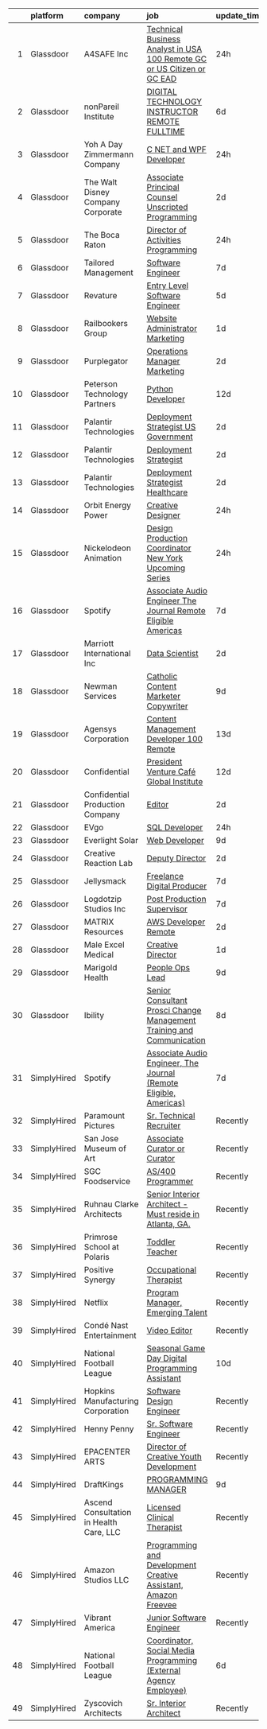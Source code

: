 

|    | platform    | company                                 | job                                                                                                                                                                                                                                                                                                                                                                                                                                                                                                                                                                                                                                                                                                                                                                                                                                                                                                                                                                                                                                                                                                                                                                                                                                                                                                                                                                                 | update_time   | location           |
|---:|:------------|:----------------------------------------|:------------------------------------------------------------------------------------------------------------------------------------------------------------------------------------------------------------------------------------------------------------------------------------------------------------------------------------------------------------------------------------------------------------------------------------------------------------------------------------------------------------------------------------------------------------------------------------------------------------------------------------------------------------------------------------------------------------------------------------------------------------------------------------------------------------------------------------------------------------------------------------------------------------------------------------------------------------------------------------------------------------------------------------------------------------------------------------------------------------------------------------------------------------------------------------------------------------------------------------------------------------------------------------------------------------------------------------------------------------------------------------|:--------------|:-------------------|
|  1 | Glassdoor   | A4SAFE  Inc                             | [Technical Business Analyst in USA  100  Remote   GC or US Citizen or GC EAD](https://www.glassdoor.com/partner/jobListing.htm?pos=107&ao=1110586&s=58&guid=000001821f8f5f5d847f1c9df4a4c2b5&src=GD_JOB_AD&t=SR&vt=w&ea=1&cs=1_247c9e99&cb=1658386867734&jobListingId=1008017367804&cpc=C3517E2410EFB392&jrtk=3-0-1g8fouo2qi39l801-1g8fouo39jiji800-4e729734204b6929--6NYlbfkN0Bzkuy17zoNwKMVjyusHhR7JNYo3SmelKzW8jp1Pa4Tk0S1mKZ-8FqdwqqGS5QzOSmhHWc95M_u__2mHa1wEqPq6uyFGQ2tA70JR41NEDhxdp4vo29-oZjl3DtDidIlmjefDTGDaHjY37ZOjWM5d30Ov0BLUL7i7906JPhEPHnMAkIERW1iyXZ5_1qtk24qwO64VUutM0VVVpoNM9-7wbsYGm96M6nZ5Xuv2dTUmq1MhisG_YUA-Gba6dt11da87pG4Y6yUwPu_CVjUg6hQLU5bpt_a8CmXp9oCk3RNw_4wPU7K24gl6ec2zVJPI3JQVtqejWjEypFuJjLa-qg5vZsJ_86Ca6RMPUEm65U3x_edCVbfyKY9W6-Xj0G9iSwCWAh4FGZCHHZ7TM8bYyL2kCN0VKtZUxOstaRLQgbkqbR9ws0aiY8_4amJNYV5q9lUXbqTdePdp4lR0L5uGFaIbO3CXP6uPvwvTNYfJLZ45wFXPKusgkLj9LxXObZYgHdjqQ0EfWBC-9wCiw%3D%3D)                                                                                                                                                                                                                                                                                                                                                                                                                                                  | 24h           | Remote             |
|  2 | Glassdoor   | nonPareil Institute                     | [DIGITAL TECHNOLOGY INSTRUCTOR   REMOTE   FULLTIME](https://www.glassdoor.com/partner/jobListing.htm?pos=105&ao=1110586&s=58&guid=000001821f8f5f5d847f1c9df4a4c2b5&src=GD_JOB_AD&t=SR&vt=w&ea=1&cs=1_02cdb380&cb=1658386867734&jobListingId=1008006059702&cpc=8CDBB1EC89CF7160&jrtk=3-0-1g8fouo2qi39l801-1g8fouo39jiji800-3f0d480e3483e3f2--6NYlbfkN0AtlW_omU2Xx3W-19HQ_drmTKCWebiHnmA5lS5PDL5G8VZrnQuVcD_rphJlxgTj3bL27bDuH_B4cCFZQ2E-ZsgRmvFXZGzk0WO0HSvbvLqkibVXtcAhtMA6pWngsejvKWNfZN2Jkxh1qBuKjv8qiWqVwcWBF_SuTcvlqwU76XqrCgbN7cQkFtj4e-JmAPNv48r8mg47fJ5S7Y88UE2JNqrTons2dol1wSJ-NJNHPIHL7iaC6uU0zYu8PW1NNvcBP8HRALK09VQgArefgIl8HEOd0QCVkzTIe4rca-_foAbSVjnQNAcTRHpsMj0N-EcbxspIy4UOqf5ao5vQLFQWQHk3jzpTld2hlKibKdPeCLZs20PVxWskVJapAFqUMe6-6Trjo7QZR8c39gwXFkjJ-uyNf-B_Qg10L6FMgFNmhuleuzaDW47ufSG_zx8qgP4aD0c6zCcKgfH2fo5xIH-uXA0cg9g7afvR3rjd5tjngBvn1WNJiWv-A3TDZ7d22Pjku0eM2ElwHOuM8cbtH9dx9tLE-jfzr7F_Etee4Z91Zh9GZQ%3D%3D)                                                                                                                                                                                                                                                                                                                                                                                                                                            | 6d            | Remote             |
|  3 | Glassdoor   | Yoh  A Day   Zimmermann Company         | [C    NET  and WPF Developer](https://www.glassdoor.com/partner/jobListing.htm?pos=123&ao=1110586&s=58&guid=000001821f8f5f5d847f1c9df4a4c2b5&src=GD_JOB_AD&t=SR&vt=w&ea=1&cs=1_2709ef74&cb=1658386867737&jobListingId=1008017429099&cpc=C19BE7EA145E205E&jrtk=3-0-1g8fouo2qi39l801-1g8fouo39jiji800-dfef8ca7c93d83aa--6NYlbfkN0Ae6Qmv8rNb3d5rEsMPL_plhvilYeiJERi7JqghURwQ9bq2mHgMGRGPHap0kt02TPgJYF73xrYgs7IBCC5J_Kq44p5mamscDKViF9pcnWjmnAUCamBgQuAgUNHATHfBQVTqiR2NuPB3aMs5Iyu_GKygeVDxcjfU__3BHqmPlkUdp-5B2IlxMverru5JuFZ-v45-HoINAJ7w2oRFRWOVXkwVPyvK1VwbyvC24dJQlvpz7gxB3OWKOauSMzbERyJInSiMvdScCCEEZaD0zSlR1XpHdVFuB_0kk3d5GOJIh2PzRVOp-uoRxVLVBjJuMX7eG6yd2AthN2UKXU_8TlloEOXpnaEyzTE8XzXMHa-ccvsLLPWSMrJtiwltgrdrHKIrq9wajgFTdQJYwdBmVltN5k9e4uWTm12K7MU6Dvp6P_An_c3vK3a7DzrOf9682lckIRmjrU-Cp-WYDyXz8CM6_7zGwzOdiugEotHbIN23JrN5Tw%3D%3D)                                                                                                                                                                                                                                                                                                                                                                                                                                                                                                                                  | 24h           | New York, NY       |
|  4 | Glassdoor   | The Walt Disney Company  Corporate      | [Associate Principal Counsel  Unscripted Programming](https://www.glassdoor.com/partner/jobListing.htm?pos=115&ao=1110586&s=58&guid=000001821f8f5f5d847f1c9df4a4c2b5&src=GD_JOB_AD&t=SR&vt=w&cs=1_57c88165&cb=1658386867735&jobListingId=1008011554104&cpc=F41FEAB56D215062&jrtk=3-0-1g8fouo2qi39l801-1g8fouo39jiji800-08b72fbfae486430--6NYlbfkN0DAFTyt7pbDCC2JPO79CSdi1dIb81yjczP5qsKcZIxgiYm3-7g-689UEQatzShMJRWU3ZLVGunImKdXAkn6qdPZn07cIUJh4gZen2Uu6y3HReCx4ygb_qwf5fI4HAlwkSt4mVIklilv6sYXqKG1BZQz5ZOM_PwKenNT_izN8vvipYdSoa4lz0gYGECeF_h6UqtfxS7jiFY1-wU2bSUeQmgHE7a1MumxzxZZHr-yRItVkeJVuUYhDP8GSYNtPJPI7uxUu35nzNYgcQpBdTm6EQUEmBlrv-hUsSnWAu94zfmsRiCCLkg-fNxPc0PEA5S_9OHxwm88sKgnaNmdZDd2YtjyjY2HyISn99q7j3EUlMCQjn2rJumGEStXAjSXf8vIDAVKSkphLALd_oCFmGZ1QWIlWPGLoN5m4Jl2a4VBRebv_7AGGIaXHO-4)                                                                                                                                                                                                                                                                                                                                                                                                                                                                                                                                                                           | 2d            | Burbank, CA        |
|  5 | Glassdoor   | The Boca Raton                          | [Director of Activities Programming](https://www.glassdoor.com/partner/jobListing.htm?pos=110&ao=1110586&s=58&guid=000001821f8f5f5d847f1c9df4a4c2b5&src=GD_JOB_AD&t=SR&vt=w&ea=1&cs=1_e9e8086b&cb=1658386867735&jobListingId=1008017050075&cpc=9C2286EA3771AAF6&jrtk=3-0-1g8fouo2qi39l801-1g8fouo39jiji800-564f5f6ae306863a--6NYlbfkN0CZ4WHaa0yzjwimWJ2JD4H_Jb70KZ7ZxT437oJHfc_b1vKLEkX8etGVY4LfkXNtl1TFAFH_loG6q40MnqWZPFiaTI2X8RxYegcBZsxv8MmEnJQGbomfoivD_JKssJeX313oW29DtIO139TJQY2Q2VQTM8vXWfGoZB--JNYfns2Wu_e0rxvOqMXJQDz3RX3BdWT2i4ebeujFIOwxCZ60uuOz-v7yXTxPm1Kty1oKbuM-RB8sYJlZMCqDr1ld9fGnDmLbVr7K4n-ZkB_qLMOObt4jx2cGU-5OorecuPXgfWZ7k72kMl4oPpQataLt-BbMSCgZzkycsLPwYv3Lp5cosbNyqMa2omT_a8iKRISHptNeD045jSi1NfmH3ql8jeSQhAxgSu8hK7opS0GO0Q6yJZ0IuDpmuKcNwGeuQPOIfhtml1X2ob-f38wpcTDfVomgW6TMmpIkwVqw-X9Ss3w6UWzqNOw_QYu99lGkK8hbuTNYSJoNECxufhoJ8--wtL9utKkimowjAAZTYZt5PoUxkFSj)                                                                                                                                                                                                                                                                                                                                                                                                                                                                                       | 24h           | Boca Raton, FL     |
|  6 | Glassdoor   | Tailored Management                     | [Software Engineer](https://www.glassdoor.com/partner/jobListing.htm?pos=127&ao=1110586&s=58&guid=000001821f8f5f5d847f1c9df4a4c2b5&src=GD_JOB_AD&t=SR&vt=w&ea=1&cs=1_75d5ddd7&cb=1658386867738&jobListingId=1008003144899&cpc=F41FEAB56D215062&jrtk=3-0-1g8fouo2qi39l801-1g8fouo39jiji800-1f33a22c2160fbfa--6NYlbfkN0DI_pqscLjs9LkB0jlO39g2s8RE9SCHTdataN4HV1TulOhZ0z329_ogG-6clXQP_C2UiXO7_jpjntfLatra3HFwsICzo8vXz67xqpxC7mt05PRf0xKlEIPm7bUVD1LpJTw3qsVV2km2jhjCeLiLlpYui74aN_Dn4qiqTE4TJhUKSqquXggVFoY3J3G4s0yDFfKXRv9rdN3KWaeA82VhVg8EPPxEVxyvAB0ti_7ozSFzN4AKE16TOeXiysOK4RaCJBFQfgzPj-CkYZuGS7wEbaQsesApdOAzVh7owKWGwg8DYPTqv5EsfbEorynBOdnjQwS3bas6p6sLfTcKG_mQlz3FQivIzSu_I_GpTa0P0hfSjKRwB7uCrppOjDgOLvT09NxUzep5OUpzLX8v1GVoxIGdsp3M5BlLkCZGA9ViE6Xn5wTqWXpP7UiyF8e0Vk7JXv3Z3F054qdm6MTwzY8V-mcsSinnbEyY0j5om4_LG2pYS77kEDOIcctL2ODq4iAKYlFFwvpJMEGdc_P2Kl2gpv1z)                                                                                                                                                                                                                                                                                                                                                                                                                                                                                                        | 7d            | Irvine, CA         |
|  7 | Glassdoor   | Revature                                | [Entry Level Software Engineer](https://www.glassdoor.com/partner/jobListing.htm?pos=106&ao=1110586&s=58&guid=000001821f8f5f5d847f1c9df4a4c2b5&src=GD_JOB_AD&t=SR&vt=w&cs=1_5ab030aa&cb=1658386867734&jobListingId=1008008209604&cpc=C4A69CCDBB3B9599&jrtk=3-0-1g8fouo2qi39l801-1g8fouo39jiji800-63de66a224d0b377--6NYlbfkN0BbIbu35rN4ToQZZxETN3tZlg0cK7iFEHC0AqmvhRxc67aSKWHExCPn-2QVhuT0CTL0sG6zC-mSxHLOdq8fmnVQ-pAg2bgKPN3_y0DKZ9O8tCv35LXz3s4YXJ5PsShjzDoHkePewJA6dqF0UYzFe83nBFVaokeLly42wHK6zl1YqU1G3Ikn9xpxZboL7y95mbrJA1vSCih4aTuZ2DKb0lpxUTy-Bc4dFdXS9VqEL9Ifhp7I2V2UccNBV19hKDAbqEkvFIc_oolddO2WPGSVpNwsoHP_xkY_sRcY3eiKW2LPPAu1tyuVL-_kWNqUKkF-8V7FEjRZPnmtwMPbetKCgpPX_a4d68N5LFtbJf0rqAq1b-2mImXcsyuGdwvZiy_M1KgtP7sPIS6pZN-XFt0zU-XfiwBhZWFPdDNGddeciWUbASvVCukoVo6bkemHE7KwpfuOb-4UWH6NBUl2OLUvQoqtwo8gNhCTooD2i4qZ_Qd8KH3QMfePJrG9jB_z6FrRDgtNUJa2jzsYe8wdKvrO7yzD-1kBcGdNfUaTbcPfGceDOxpyfLRU_PBc7h9wOYj4EKpA758gF6Sp22qJky5P3T0i9fAg2plcafhvbfDhyb-jrk09ULiDR4HLR_tS14evhRSr1tflqiTXPCIQcSHm77l3hlOgYZpQDPZfPMrzoSDnLe42YizTR92bUlcyKzoq40MYF5pfvRJW88j_GR-xiAWAQ1htUgL6H-FVse57tg7ffjP4AiSI_q2mDVLdUET0A2q2V9wuTD3eFuapR2rcMpKldkFX-wfz74Wz88Bupxc5jGQqFtb7lZs3YHf_i7Zjd75p7dAlH1CWaSGq2DnimyrvjasPFeEr8eL4CTC1AfkiX4U8Qkj-5w2FfuV8bsyYejDNSNRv5CzAEX-GM6bd0Nm3DFZEBfCZ2ARoaJfEH3YEllcPddlBGgjDqhYfft8YPaapK98DgyoEYxoW_iYNkdtdqiypCttn_6oHMkuK3w-mYDNNfmzE6Lwo) | 5d            | Seattle, WA        |
|  8 | Glassdoor   | Railbookers Group                       | [Website Administrator Marketing](https://www.glassdoor.com/partner/jobListing.htm?pos=120&ao=1110586&s=58&guid=000001821f8f5f5d847f1c9df4a4c2b5&src=GD_JOB_AD&t=SR&vt=w&ea=1&cs=1_274fe2ee&cb=1658386867737&jobListingId=1008015021147&cpc=149B3D5996025BBA&jrtk=3-0-1g8fouo2qi39l801-1g8fouo39jiji800-28a264046dc315e9--6NYlbfkN0BqF_eRkhHNZQzZS_ckXD9JeOYk6RdI9v1scS2GYGwI5tdIGtb7VOC5hWE0ySzwVHLMrkNk1SnoRx7INkG6gfTWNcyGSzm_JwCB-6TqnFR4OOBxYY3xMILqGfd5pTavm_L73HEhQ4MTEEKQa6y2LggU0IsV8CwLuhBURx_Dn8wK4mprRWDH35RDoe3WCPnNmgClGLaq7vhTEuxrHpQEleeOQ8umtKE7gc78tj5KwrXNiBICzbEqv7a--ZgPMI-Ky64BY9A7NmZXJ2hUR3YE-f4ssoCvWlRiN6Vfh8DupyjG0hxD4OXkefNjQCXv3x6HJoaLa9jR_Rpkc8065-DG634SYxhNOOmLPgox4nFh9_MQ_DH5itWxdK6Xp6gWO4IukNhWIFKDbQmuLNuL0R3-2I3q0xO4XJmn4BcKbK0RckuU6PQCU70gkFHp70I5eRuMSNrQ_6xq6TDllJUjnsONDjCA9N-Q2hzJvrLjUbjBMQxP9jpZ4Modjkji47cX4HY5c0XSFUOrBrQDLQ%3D%3D)                                                                                                                                                                                                                                                                                                                                                                                                                                                                                              | 1d            | Remote             |
|  9 | Glassdoor   | Purplegator                             | [Operations Manager Marketing](https://www.glassdoor.com/partner/jobListing.htm?pos=122&ao=1110586&s=58&guid=000001821f8f5f5d847f1c9df4a4c2b5&src=GD_JOB_AD&t=SR&vt=w&ea=1&cs=1_3962ee20&cb=1658386867737&jobListingId=1008012080634&cpc=FA84DF7EA1EC2398&jrtk=3-0-1g8fouo2qi39l801-1g8fouo39jiji800-e0fe897babc0b548--6NYlbfkN0BUy9K-476l_aHBxiL2zrwVAdD9Uzlf9RX3wJt4v4hxg51-QtrNisRNpkZp1Eh98v9bnBDgJL99hkvaRhnwKVRaSsk8Ztb-kNetlmID-4hpKDVskzeFBE-iKuP4QP_HJlWiAGpEUJMvIHAF69J9JKWyj8RJCRvfIudS62_5nljzKAt5HvDJqNho07DACXWrV3TLPr_nk1mMm6FxuJKDwfq3wKepLTQsozA7-KLTsUArzLJwKGZkM3D2--2vZ0rUjKsRLkfCVjVAyAd1UIaFP3tB_RXCX7ZwnVWdSx8kPElphMMGdEo3iIG2uFHekAWFwt_Y0VGndHd0bFPjX9HOXDk2h8olj3JJRkyuapdBSs820daZSEEEp2AgMO74K0W759bKk_YwU7IjCDq0EKJNeJp2APQBrzIo_lbwLR-WUAdd1m0VFgPFAbqysqhMRItnwPOf1Edpz3dvWDcY3fCeLZ1xSaFkzmvPXy2reNiMG9kD25eFrNJ-9uBQ3rsiJZ06zHc%3D)                                                                                                                                                                                                                                                                                                                                                                                                                                                                                                               | 2d            | Pennsylvania       |
| 10 | Glassdoor   | Peterson Technology Partners            | [Python Developer](https://www.glassdoor.com/partner/jobListing.htm?pos=124&ao=1110586&s=58&guid=000001821f8f5f5d847f1c9df4a4c2b5&src=GD_JOB_AD&t=SR&vt=w&ea=1&cs=1_c7ee2f7b&cb=1658386867737&jobListingId=1007993023114&cpc=3DB599BF2F4828F0&jrtk=3-0-1g8fouo2qi39l801-1g8fouo39jiji800-c9dd015ebbf4d78d--6NYlbfkN0AgtsfPTMZ7iDcp1X4T-0K4CYWuscf9rvuaH0n-fMkMyKnr7WxHRcz12wTe7OJE2COclRnZbWt6zhrmUDmm57NnGmY-jfkbnRsN1gT_1WhpBNyqIyrzJB-rdQjlP5x-Y0prizYrHGH1O98aMXZn9W5-jDh2WcNtJsvuTB-mx4Y9OVxRYUDI8VrLlRvleQwGgzbcQd1z1dShgigEg2dudQBQeab7LEK0epISO3N7xPtFQUYzO_0TYi0TmFhjg_46yjQgEb3sNIEjpAMYfyGwR8OasiUjdK-OTDO65oTSA4iPGHhqdmt3galFyzU0pW_CUN32HMUYGyGcJAfjCNdqSMZOncq9RjAemTOIW_HDqzyVkJ0eynXXhadE6921frR8OquFTKDC2IUgrw6PbHFmVfHiFGU6SN_peqIJuW8F-z2bM9kjZrBcafaq_zH1_iYXQBGNTa2TYyQbkzdk32_8gjzMin41mqOADMyRHCuH5NAu3Tl4VZbpCDDUUOlMlnyNuFjk4rkT_kBtNA%3D%3D)                                                                                                                                                                                                                                                                                                                                                                                                                                                                                                             | 12d           | Remote             |
| 11 | Glassdoor   | Palantir Technologies                   | [Deployment Strategist   US Government](https://www.glassdoor.com/partner/jobListing.htm?pos=113&ao=1110586&s=58&guid=000001821f8f5f5d847f1c9df4a4c2b5&src=GD_JOB_AD&t=SR&vt=w&cs=1_2ace7d18&cb=1658386867735&jobListingId=1008011766767&cpc=CBEBA1A9D941894A&jrtk=3-0-1g8fouo2qi39l801-1g8fouo39jiji800-18cbec981ee49639--6NYlbfkN0Brd2bbJv--kwJLf5E6dthOUocw0FyT9949Kzz66cUevmgVuLUFWYj_oOBcuZnSDrOh8Kw7aOoGNTIBa2k8KEYrrOcE8eFQKb1aARJ7XfUoNF4WhSKq3y777OuiXPV6-nx9TlUJ1tuKETSZK3aWddnoGJeL6LWG-a8TMamqeOQKqHavQHaZCXHk4ljmLBoshv20BeAde8h6tkURFstafFgBGaNLl0SIcQULW96Y7aqXvsJriw9S_LIJt0ncaZ7QuqN5rAm4ImcZKc9V0QUxbblYAPCB379gyAmC-LkVnEKRhr6mU5g8y0DUB6FQDiY7YkeCRbfgDpi7-8l4uQUwvqjD7fBOh2wtQswfVpe9pG0FqR5lmt6kvZORJKe01O_pweIFjRZUZUtekk2I1SZWpm21mODE0SlkGZ4Sf3e1gNSZw7u_FXsQ-JYc92DlREoWwGg%3D)                                                                                                                                                                                                                                                                                                                                                                                                                                                                                                                                                                           | 2d            | Washington, DC     |
| 12 | Glassdoor   | Palantir Technologies                   | [Deployment Strategist](https://www.glassdoor.com/partner/jobListing.htm?pos=104&ao=1110586&s=58&guid=000001821f8f5f5d847f1c9df4a4c2b5&src=GD_JOB_AD&t=SR&vt=w&cs=1_f380cd08&cb=1658386867734&jobListingId=1008011766738&cpc=FD56AAAF1899B499&jrtk=3-0-1g8fouo2qi39l801-1g8fouo39jiji800-86041c63b191dc28--6NYlbfkN0Brd2bbJv--kwJLf5E6dthOUocw0FyT9949Kzz66cUevmgVuLUFWYj_oOBcuZnSDrOh8Kw7aOoGNboJKM2AsHsJ-961Sknkz28YYosCHy6AO5tiSse4_jSkk-I4SVMrfd9ympc9F62LuaEp5Vm7Nr-7M4xvMVjC1HApfg02qilA0I_hIbH7VKovQZb51cV_1PlpWkaq7GwsvdKbBJ6S4CNAU-YpTlBxJ7-yIq8yuXpLGVqjrTOkX5Mmrsm2guF7kFj2hgrW3NFr1x74pd0jTsmlkg1awYGoZJxSZvN6BK651gW9mRMxfzfbGzzepqlDdSonQdLZlNOXlxPYmucnIGmxF1O5TX2m2jSAjcgaInJY82MfY6MO5GvEAhjSbagK_7k5JkY6g6QnAS_OfG6e2wKkjwhER-OcCdjCte3ziLg7SSWbTy8syayCXJ7B9sCFR--ec7Sd9i-LPw%3D%3D)                                                                                                                                                                                                                                                                                                                                                                                                                                                                                                                                                                             | 2d            | Denver, CO         |
| 13 | Glassdoor   | Palantir Technologies                   | [Deployment Strategist   Healthcare](https://www.glassdoor.com/partner/jobListing.htm?pos=112&ao=1110586&s=58&guid=000001821f8f5f5d847f1c9df4a4c2b5&src=GD_JOB_AD&t=SR&vt=w&cs=1_4074d7ea&cb=1658386867735&jobListingId=1008011766770&cpc=45DC3EB807283E85&jrtk=3-0-1g8fouo2qi39l801-1g8fouo39jiji800-492e5c6430c177c0--6NYlbfkN0Brd2bbJv--kwJLf5E6dthOUocw0FyT9949Kzz66cUevmgVuLUFWYj_oOBcuZnSDrOh8Kw7aOoGNZK6S2lKZSpNGH914T2LLBo0JWjk1rZdW2dtGfn_XWyBlAQl92ygz0MGtdtcrtP11_rk-5RZWmiTr2VG7vnkTkMiO-LV1TMGZeTAsFLVGNK45a4YVeyGVqL8scO4dFG2_7hRLwrKpxg7U_CSGtwf6QvPrFJlYDDk003lBl_8QvsWqJwrDot1C8Sn68uWdRUPpoLB2qCoeA-tzQkTf4N9KBh75CUykD_5uPAz7AcHwFS4OommWHxnetTtzjXWnOqQO1LCWr4I08Yb8dUaD1u-DmSduCIXA7IIDUnlQoDFYrtJhSk16f4lMHEoQYkiR52ykSLjZXjQNpZyyD20PMNA9a-J5Bs7tKpxjjGUEoIX-7atLP7kHFbLqmM%3D)                                                                                                                                                                                                                                                                                                                                                                                                                                                                                                                                                                              | 2d            | New York, NY       |
| 14 | Glassdoor   | Orbit Energy   Power                    | [Creative Designer](https://www.glassdoor.com/partner/jobListing.htm?pos=109&ao=1110586&s=58&guid=000001821f8f5f5d847f1c9df4a4c2b5&src=GD_JOB_AD&t=SR&vt=w&ea=1&cs=1_2a46628f&cb=1658386867735&jobListingId=1008017056555&cpc=1D891ED3EFC3904E&jrtk=3-0-1g8fouo2qi39l801-1g8fouo39jiji800-08a022bb48f69b08--6NYlbfkN0Dw8ekGRZ48E-mAxki4-CXEP4rchTgeqxpTOQYBTuLp95QZqhU_HkXLuA4daBEHb7eKjt0u14EPGRzXxFK-VrWawVyQQ9tPqFs_jkj9aaaW8rF75ehdtYdY4dVwb2OWED4ZDN7q0uifYdZfqKmfpFtIpnZIRQ3PnZgs9xmaWD48Jc2xumlwUKuCjhtaWKH8iKcXRX3vsGMrV6r2iFbWnFMrYc4JPTA9O9p-9PbGFN_iqcxLfQ9FQER1zunxf2Ih9qJt5DGyitLdUVpBn9nPSSAiwGmkNMqCJRGhM_pXeI0mXMN1Zcy9KZSuG0ydX0l1Wo5p__0SqqLzqQ5UxmUzEQbFvEaoKipx4c_Z47vvfagndvZA-KcAVSBcp0LLQ6IXcgzKDoUku5VUkTBGC6dtpJv7w23oZVoFRepUOfTC7gkVRYvUHmJkvj3wxcOQ0jo9pRHEvfHyHbybprGZB8CBYCpIhGTNYIb6hgVIcdvsEsB3US507L__6AErlwUHugi_FkqtE0u_dbTybQ%3D%3D)                                                                                                                                                                                                                                                                                                                                                                                                                                                                                                            | 24h           | Sewell, NJ         |
| 15 | Glassdoor   | Nickelodeon Animation                   | [Design Production Coordinator  New York  Upcoming Series](https://www.glassdoor.com/partner/jobListing.htm?pos=130&ao=1136043&s=58&guid=000001821f8f5f5d847f1c9df4a4c2b5&src=GD_JOB_AD&t=SR&vt=w&cs=1_43888c78&cb=1658386867738&jobListingId=1008018197798&jrtk=3-0-1g8fouo2qi39l801-1g8fouo39jiji800-b2ab8b4b7688837c-)                                                                                                                                                                                                                                                                                                                                                                                                                                                                                                                                                                                                                                                                                                                                                                                                                                                                                                                                                                                                                                                           | 24h           | New York, NY       |
| 16 | Glassdoor   | Spotify                                 | [Associate Audio Engineer  The Journal  Remote Eligible  Americas ](https://www.glassdoor.com/partner/jobListing.htm?pos=128&ao=1136043&s=58&guid=000001821f8f5f5d847f1c9df4a4c2b5&src=GD_JOB_AD&t=SR&vt=w&cs=1_fda5a5e2&cb=1658386867738&jobListingId=1008002986616&jrtk=3-0-1g8fouo2qi39l801-1g8fouo39jiji800-d92e08f93933b848-)                                                                                                                                                                                                                                                                                                                                                                                                                                                                                                                                                                                                                                                                                                                                                                                                                                                                                                                                                                                                                                                  | 7d            | Brooklyn, NY       |
| 17 | Glassdoor   | Marriott International  Inc             | [Data Scientist](https://www.glassdoor.com/partner/jobListing.htm?pos=108&ao=1110586&s=58&guid=000001821f8f5f5d847f1c9df4a4c2b5&src=GD_JOB_AD&t=SR&vt=w&cs=1_f5455d63&cb=1658386867734&jobListingId=1008012639673&cpc=FDA93C03AE7AED37&jrtk=3-0-1g8fouo2qi39l801-1g8fouo39jiji800-a224283dec9f1a3d--6NYlbfkN0CvcOvutB__BsZXv3UuBC3FhXw9PuZvC3qMMVEQ8wJjBbQGazgwJZySZ7yGPbSV1DTzNZwfN7w9UG35qxRDLvLlxfhIT9nmlr3v8YIZJaNie0HB62UIBC37tR5epNR6hX0tKZyCmwC22XeyX-zsRM4zw6uAQgFZ0Rn_8gaisjfwBn6qobgW90fTGgJMS8uOptjRbWva8hL4Xh2OOGGZQIpj-9UnQ6qMMG-GXKVddtHw2F6HacXgmzP-eXMJ1MuaON8YOFS78WpOfNROgNr68L4h0cIK4dESzDFLd9JtySm_6p0EdgyUGj_rN1HinC0YrKAxIMSP2lErpgCT1AouKXnlN_6ACuUPymlTeudkPrK8O_05PsQ62D45II17dkYejA3Q3bmIaw-AQsvd5CnU6Xgt_hlXId9g-Q7agqB13MSHYgisp9H3tgyLkE_UM8_3-GTuHZuOcgG9Ls_G9TEz26CaazylBW7K1KYkhdymOflu-pKKZfyG9KWnLKXxHx5j44lbyPVmnMIL0MUSTC2s1QngRTqiUIYS0zJeBzs6oshYQLT7NPqN2Er_)                                                                                                                                                                                                                                                                                                                                                                                                                                                                                | 2d            | Bethesda, MD       |
| 18 | Glassdoor   | Newman Services                         | [Catholic Content Marketer Copywriter](https://www.glassdoor.com/partner/jobListing.htm?pos=129&ao=1136043&s=58&guid=000001821f8f5f5d847f1c9df4a4c2b5&src=GD_JOB_AD&t=SR&vt=w&ea=1&cs=1_f92af9dc&cb=1658386867738&jobListingId=1007998846889&jrtk=3-0-1g8fouo2qi39l801-1g8fouo39jiji800-6fa43a203459b03d-)                                                                                                                                                                                                                                                                                                                                                                                                                                                                                                                                                                                                                                                                                                                                                                                                                                                                                                                                                                                                                                                                          | 9d            | Dallas, TX         |
| 19 | Glassdoor   | Agensys Corporation                     | [Content Management Developer   100  Remote](https://www.glassdoor.com/partner/jobListing.htm?pos=125&ao=1110586&s=58&guid=000001821f8f5f5d847f1c9df4a4c2b5&src=GD_JOB_AD&t=SR&vt=w&ea=1&cs=1_651e2e22&cb=1658386867737&jobListingId=1007990043140&cpc=32EE424DE2B657EB&jrtk=3-0-1g8fouo2qi39l801-1g8fouo39jiji800-0c1c47d36eb2f0f8--6NYlbfkN0B1Vi2Tg_TR5fwhNGL2d3MVdJ1FVBqV83PBGVCkGDe93icknkNDeHE4jXYp9tRHNpoVJnXRHsF0N5M_oLJcGx1GzPAgbesdQ8lpybSnKsC-TCPCvmprnXQznrHDSQorBx9wkh4IKhNmaeoorXbC_eSBTlEdPVE1ewo3LHLDE2uDEvA29IOMV3WmXhGaDOSVpXGwbm5nvOghrriG7hQtNSkv186LAiTxYsfOOaGqWFLh1cc3fyTn1Jk3nkCvC5odHfptR5Y1aghmuZdoS-OMXB1Kquwi3pW4Nl_rbMcnmM1xqk_JyOOqbE1xe-QI1EnI20bdOYYCVBlXz9OnPBBioMHxLC9DTGz_MsG-XoexyqSO4Q5RXTbrGVGE1K7L_sp1pudTPNlq105XvbW9N5O6-9cUiIdXcbNj770TWF9YmjFG2HWwHtWLnzKgjzygDOBvCkWBhlbz2XpfRbTbEzIjaKNRhj8o57xuImAM_xeLPo3SclpgrUcAVJBSNCTwiGKebmahB_mAetjEmbLN86FgBfwz7zLA-858Uxc%3D)                                                                                                                                                                                                                                                                                                                                                                                                                                                                 | 13d           | Remote             |
| 20 | Glassdoor   | Confidential                            | [President  Venture Café Global Institute](https://www.glassdoor.com/partner/jobListing.htm?pos=111&ao=1110586&s=58&guid=000001821f8f5f5d847f1c9df4a4c2b5&src=GD_JOB_AD&t=SR&vt=w&ea=1&cs=1_42e22096&cb=1658386867735&jobListingId=1007993240591&cpc=883DC43018083D9A&jrtk=3-0-1g8fouo2qi39l801-1g8fouo39jiji800-8f39beb071517848--6NYlbfkN0DrslJrkjT72wgA59KPRg_XbgfqbKjIopQV3gT-g1c5HmnHfJCtq7aKDen8OZiY6dSphVSY2m9AE8pJRZ8J1515jROybqK9bZg5nCEMxTrYsW5hn_0BQzP-N4ibUY7zEXOJEmmA0JIT2yfz85oF5BdxcKf0NqghF7VfTlzQJr1VSZeb7wV5ArOdLuNd49bt14eMjKVQanIPDN8k90qGnHbnI7YnrewoF3SiaHEira1tZmtsCktLmclLCaGOqbNhIP9P2xSTVWUqnlv6CQYLQJ6uPQXMCpFNNhDKHK3ulCymnancEi7AFSE7YnwyxD6qSy4Fh19R0a_IQdz9Hn0GyUQAMmNyRFoGTzqT2mP7ioZ4HFqh-OAbxD0T9Bs8s3JRrFZ8u5mrdYKL2CFm_znVj8iVWfZScd7mH3oWAvszjkMqI8Vlh5aLTmFyyIlVOHeXPXbFa1x3t0bZCpvjYLfHCgvu_Rom-vwGM7wBmE1ttIggG0WWUnKOzWKTuCLHrzadsSKPeYXBbxNoRfpceX0YCvwm1VK7fgEcvSPq46Yu7oAbwg%3D%3D)                                                                                                                                                                                                                                                                                                                                                                                                                                                     | 12d           | Cambridge, MA      |
| 21 | Glassdoor   | Confidential   Production Company       | [Editor](https://www.glassdoor.com/partner/jobListing.htm?pos=114&ao=1110586&s=58&guid=000001821f8f5f5d847f1c9df4a4c2b5&src=GD_JOB_AD&t=SR&vt=w&ea=1&cs=1_6a70e67d&cb=1658386867736&jobListingId=1008012172964&cpc=AC285F3A3ECA6BB0&jrtk=3-0-1g8fouo2qi39l801-1g8fouo39jiji800-ce4650d72f038cc4--6NYlbfkN0CLnIyDXorONbwFz_HkFFuiZ_nJljq2LOcDyzqI3LJjcROnnlzOF97FXiKDv8zoB_MsQDodJZy628IbbDKo2sYCZuek4ztXRnFow3PTUc_E5oet2Wp3e7hZTXcH6SnEes4jcHnUdJdLh1WndtdwKmTVonDi_kWuZG87073-jrrU2XBKWwmhjSe7bTphGKZ0bfuDOxZljX4PMDvKMgJFozUognnH_g8dYVkF73pjdUiqTVyDD296UzF9pazn35PklmFihc9s8FjgFkZSiDeSCrPycb9PFu0ZhFFllyu3RYF2KI1ng8wwdUir17DgosrLH6DpLI7KWeP3U0MtIVb8EIN1qrkm8YMG_yFs3nTKwUJd3CGivaV8AxA7KSUAuir8alBPmK0TnfdEyZwoFe6HnEEEE45ZoUWsfL7TkY9levSvzYNzNaXJz5ISYVlIMnZfxbvKsdI2MHptZeFsgtA-lzOQdQT_jX8eg9X1oPTNzdL9VT7vBv2xjK3d4U7SjMjub-8%3D)                                                                                                                                                                                                                                                                                                                                                                                                                                                                                                                                     | 2d            | Remote             |
| 22 | Glassdoor   | EVgo                                    | [SQL Developer](https://www.glassdoor.com/partner/jobListing.htm?pos=119&ao=1110586&s=58&guid=000001821f8f5f5d847f1c9df4a4c2b5&src=GD_JOB_AD&t=SR&vt=w&ea=1&cs=1_ce9a1946&cb=1658386867736&jobListingId=1008017652888&cpc=1160948BCBA38B5B&jrtk=3-0-1g8fouo2qi39l801-1g8fouo39jiji800-dabfd1db43b12d55--6NYlbfkN0Dk1lk1y8VXQAHIa8RPan3HYMktqTg4za2ggrd8_nV5zPjujgEwrf3rGw6SxpcAW9TVTcAqD3OewwnTgUyAD3PN0QSm7hHCU8LjcgBnvUFwxjYc6NG72B9jtRZKbwKTWdB7kq3N17euJVZ-wOvxiIq4dp35v383dZBM9Qs1svlN4goG1aNQp7ZMKpvrqd0H_y1FmQV43UTibNaUDGgAOVdFY3zjMAeSh80FLZ_HbT6T0IYfIG_odtKecu3Hgy31IVOhgFCMT2_Ntyc_mxmajmrdI8QrIDSvjVQJXNTpJzn_u87jsGOgCHgaswE7YTSZZxg1UrmL6A0HXcNFCq77jZ_28zSWG2nimBjMGyIC2vKRkJ2jxhAlD363SUf3Se0K-trLxf81hZ4M8UBhkB7lnc7SyCf7_c77P_L9WN3rPYUmVZI8DG5AnrlQKfwVaeYQ4S225uuPdp1lBsY5GVjO_hKHCMpbvqQL543x7mB7IatnJ01JbnWDsHnvt3MpA7qaYixtOPypZcuEjQ%3D%3D)                                                                                                                                                                                                                                                                                                                                                                                                                                                                                                                | 24h           | Remote             |
| 23 | Glassdoor   | Everlight Solar                         | [Web Developer](https://www.glassdoor.com/partner/jobListing.htm?pos=121&ao=1110586&s=58&guid=000001821f8f5f5d847f1c9df4a4c2b5&src=GD_JOB_AD&t=SR&vt=w&ea=1&cs=1_2efad794&cb=1658386867737&jobListingId=1007998783458&cpc=F41FEAB56D215062&jrtk=3-0-1g8fouo2qi39l801-1g8fouo39jiji800-ae2e632a2bdfd1a7--6NYlbfkN0DiMy2NhEaKbhSnbKA9vEPP_1TIGIXCWIIWgbDV5JSnsBb0kdtEmvL1B5vgv8p-Kv8Qsc5DAr7pEU-_STUYOMLYuW7AtiSPykVTPdgknvyx-X8Gf_hTDt5t3kq3ndWkoFY2r4bJ1mw2Aq0bblPN6gTMh_6VfbJfKKIfrKe76QABj6P1JshKKCPUJ4tu4Kt_ovYY_urx5gBlHyTFOodsjhlNrXHZ5e_xvNOhZNjpIZNxybKfjNR9L5DAsxgcGLLGTIq1vppcu2DE1mjT64R8j3lrZiI63eqZXmEOIPjrHG2of8HS1YLQIeTWF5Kp3E2AR_pVdhJ-6DmMhqjKoMqA1L3u-31Ehp_XtDdTDejLZ-1xvoOUSs6X6_5uo3Cq6x9pdEjhqvITq_QFXvcD0s2AYgHwxcrWFXL8ixRNPXU2aMJnGkD0Y2xAzd290MIDt7jJEaOYtOOjwVG_MQBlf1BwFxGNZTjMOh5TmQRGcYkZreRm4FldkbYDd_rBacLL-txlPw5VTSWCJTNmKw%3D%3D)                                                                                                                                                                                                                                                                                                                                                                                                                                                                                                                | 9d            | Remote             |
| 24 | Glassdoor   | Creative Reaction Lab                   | [Deputy Director](https://www.glassdoor.com/partner/jobListing.htm?pos=117&ao=1110586&s=58&guid=000001821f8f5f5d847f1c9df4a4c2b5&src=GD_JOB_AD&t=SR&vt=w&ea=1&cs=1_bb5d5c45&cb=1658386867736&jobListingId=1008012423472&cpc=5EFBB0462F9C6B7A&jrtk=3-0-1g8fouo2qi39l801-1g8fouo39jiji800-cd381937cd72d9bc--6NYlbfkN0D5EoDI19pzLD_ZoAvoqM1-O9qeTV9KvYbDAr1-bMzVcQf2IFddxPxdsyz_C73hG80J_BAqfvTew-qy8O3RY1X4lAo7_EnukO0U3uHbLHmq3idERQZpKIjbLcRR8g9FsPOdwmCmGtZds0ze4WR6ehTWVRMhqt6MlAQ_E1nB3p8j_lJst4BpOw0f2RSdwJKoob4Yoryqx_87t7tIpOiUO6TJGsgP-vL-pZdFKDb688eSuu13RyPAWO1Bs4NFK7W5AqCR9gVS9ZlCFQsMo0_dPEBMa8o1lxFdHXHARea5rMy1YTHcK5yXBzTUCeO4v-alfkQZRULToK7bLvZINDxm9ft8zjDlsd3RczSiJDZHToezjv94id-zA3WUYPdmSbGOyNR_zQ6wt8vXNCRdTXmbCVRQQk-6vXIOz8QqLsYCrUEA31t3P0gPGpcnF0-NzPc-Zz31Q2i_A5pJSfl-zVojpp1FULkWJ2xvjY0MxSKeyBp6VIJT3sHEicgX)                                                                                                                                                                                                                                                                                                                                                                                                                                                                                                                                          | 2d            | Remote             |
| 25 | Glassdoor   | Jellysmack                              | [Freelance Digital Producer](https://www.glassdoor.com/partner/jobListing.htm?pos=103&ao=1110586&s=58&guid=000001821f8f5f5d847f1c9df4a4c2b5&src=GD_JOB_AD&t=SR&vt=w&ea=1&cs=1_fdd253bd&cb=1658386867734&jobListingId=1008003840046&cpc=A0032DE20586B9BD&jrtk=3-0-1g8fouo2qi39l801-1g8fouo39jiji800-ae962353e378b22c--6NYlbfkN0B8n3TtewkfrSQLVLmaULFw4rMrE_6oulIovBP1IlqVzo9q5ZR5jXqYu5pdhdmHs9IO16L1skecex-xIi00P-QokFbOAqjZMxR1zvd9E9BvfVsF5khaFAvR45o4O5IDdLSm6Be8oErFOztb5agmJtEaJblQR0dT0Y6ZiNWORvvjkVpdgmXAtq2mYqDD8uqDgMOhuFohflus0vDsfhhRenN6HElB7b2jH5H7ufVGd9Ne2CnJJpw0G_goCQXZLGgz77VnMyX1UHrzpTcBd41NJwAoU2jqd1cH6rKOtI1WBH-uz_QYti7eXUNODlifqdbS-uHGqr7gnA1KBecnQvbuk0425UHAiAxm5-VIljqLv_f2PNx4l5tMCpfwha-7_qzTCUpRMvj0qG_TmMXmMvChIWrUDPcQzfPBr2s5tp9yoAEqDzt-QQ0E_hevlQgLbMRryHnJ0evEj8g36BrlyJFqe9mBwgFGqCzSunk%3D)                                                                                                                                                                                                                                                                                                                                                                                                                                                                                                                                                 | 7d            | Los Angeles, CA    |
| 26 | Glassdoor   | Logdotzip Studios  Inc                  | [Post Production Supervisor](https://www.glassdoor.com/partner/jobListing.htm?pos=118&ao=1110586&s=58&guid=000001821f8f5f5d847f1c9df4a4c2b5&src=GD_JOB_AD&t=SR&vt=w&ea=1&cs=1_f87a5bcf&cb=1658386867736&jobListingId=1008003535496&cpc=DE56C24FF6DEC286&jrtk=3-0-1g8fouo2qi39l801-1g8fouo39jiji800-0146c75cac2d9beb--6NYlbfkN0BjyFNZUUvAOXUC9zjb5vx8bblGqKy5NDQQSXaudgCUS-s6XZY8F1apAbKox7E66tsZ-V116V38-4yNVS85-sGvYf7ZNVv8el8d4rcjJyS-7FLLxVyE0WK0jl0eOB8I-Sr4hcxqA6eNulyo-k9QE03bUXlGolIX7h-wka9p6BZYMvct0sm6VqpZ_GJ25fqbO5-P8S6J2ng3YrBBT9bmHiaKNAa1EjTmQyeN-lGx5ocqOqR8gEgK_IF5FRyDNdGoT3kqyDEAitjvmJJsTiNHbpRg3STB1ui72f7UGheNJZ1fVELil-k9JbCvZ462Q301dYpGIylf4xqF3PgONpr-f4T1XJv7E8ajNp0Hm1CLu5STlhqzaTatMflHPXagU0GmAhLGI8nWn_nQTN0j2tUVfUINY53VIGbf4LX_o2Y80FbapulvecUPrfm5EpnCu9fCbIVMIK_00_YowtVIvVKYbK0PeHBg3O1e-mSxs2-lWgNpEKmQKz5G0aeof9Wisyq3FHOJJeqlUo6ejA%3D%3D)                                                                                                                                                                                                                                                                                                                                                                                                                                                                                                   | 7d            | Texas              |
| 27 | Glassdoor   | MATRIX Resources                        | [AWS Developer  Remote ](https://www.glassdoor.com/partner/jobListing.htm?pos=126&ao=1110586&s=58&guid=000001821f8f5f5d847f1c9df4a4c2b5&src=GD_JOB_AD&t=SR&vt=w&ea=1&cs=1_44539d52&cb=1658386867737&jobListingId=1008012585497&cpc=B076152010A3B66C&jrtk=3-0-1g8fouo2qi39l801-1g8fouo39jiji800-44c1b194c8271f5d--6NYlbfkN0De5ppvndiyxA0pMSLQzOe_j9Mra0KF_8EhxTxOKXtZIfhM20E97mGJuSEbq9mCfhhdqMhlDDZYbdBA_U02EVJQiwSJnxNmvQJgzpHUaIgjN7e-_v3wDvpuLdAfMKv1L97mU6WX63OAOKi_9c11DsjTBg_6ipqVQlcKzOXZUIsrhzQolxXBO9fpDGt_3TIoMqU3lce0T9dvc3V8R3iA4NbJwEB8TP_1txHHBnUdsO1oumiXn-LHA4ZTTsofvppP0_GisHSu_k2YsJSF1fLoaV3zRIdB6E1cm_mJiLCMxgkpu_3QFQs4RaZhrUi4utjw_vh_1d-GIw8n8YpJNkFsSFYZlokHQE6EBSzV2wJcG9hbToaLdAjT5cmjiqy_3S8eo0splUgQSxksJN4hAzl4ypVsReE53zwy0SMz-WAEPYKTBEnYAR_S3Mpyi4ebSymIJLY-TowarHgVUIjrmJOo4PG5pxlkloybfpZfFadZXO5GQcgomKXjxzJjJLlw9tzhdaHjnv03fOGGXs_ys_-NNkUJo7EkFCpEvL6r1QjeMfpQGw%3D%3D)                                                                                                                                                                                                                                                                                                                                                                                                                                                                       | 2d            | Mediapolis, IA     |
| 28 | Glassdoor   | Male Excel Medical                      | [Creative Director](https://www.glassdoor.com/partner/jobListing.htm?pos=101&ao=1110586&s=58&guid=000001821f8f5f5d847f1c9df4a4c2b5&src=GD_JOB_AD&t=SR&vt=w&ea=1&cs=1_95b9a34b&cb=1658386867733&jobListingId=1008014400362&cpc=FA84DF7EA1EC2398&jrtk=3-0-1g8fouo2qi39l801-1g8fouo39jiji800-3f63451143e460bf--6NYlbfkN0DsBOlmEAMqZtav1V1WKZO3RUElpafjggtWvxyDQ3xFSifppBEtoJtmKfzthX-vHSumwAG3Mw0AkM-YdHZfElya1pCkAPA3G1sU0mEkGmwwCCfFS7waZYYsL9OFTvFv3nF9fbhmTnv-YwTo2I-WNpGWbE29WmcIp3TlMOo-_vM3w-7UArWCqDt1n0RXjq4olpG-lfEVrkeEcpUy_94d2JO3NibD_XfTN96mFASIaOiWd8GyUNHH1IRrOhzHwIwqFPUNSymX-sGyW1ewyCNneyMd8NeFr_NS5HoGRcrhJsJEEj7b1rkoj9PwDK1fLsTzVyiFlMpSFwmMCKW7Ma62D8rzfxLPOT3IZdsI2uIlAuQI3j47NnuXTMYdhLN-0jApeydsyXSQ2Ggr26wyVuMST4t4a-ByMYnn2di52wPjrZRXebiGJbG-rpdKa95UjuOC_WNEFz2dEYpBftB1xb5GxSCW0DzTB-MO3gbqZgIObVvpJi9YEYtMohJiXxyMmweZuLY%3D)                                                                                                                                                                                                                                                                                                                                                                                                                                                                                                                          | 1d            | Charlotte, NC      |
| 29 | Glassdoor   | Marigold Health                         | [People Ops Lead](https://www.glassdoor.com/partner/jobListing.htm?pos=116&ao=1110586&s=58&guid=000001821f8f5f5d847f1c9df4a4c2b5&src=GD_JOB_AD&t=SR&vt=w&cs=1_82f95340&cb=1658386867736&jobListingId=1007997738686&cpc=B101C867B3EF2D75&jrtk=3-0-1g8fouo2qi39l801-1g8fouo39jiji800-e1be7eead771de92--6NYlbfkN0BOXuGoEprab630UTZtlO0zSF92s9S7S2JAKfDpgJnI49BlnU3DVGQTM-7zZYjGq-5vmI5Tf-hepVuOmaFXeyFQsou5bZCpQAzB_bBDr6vPq9LtPkQc4qqif1bIk4rKleHs064MrjgFPLMksAR9OGTrD4xuPMftxg_VotDUW3WjTYh-7q-lw0wimkCqRQoE_7Tp75FJ6rTlzrz9_2v9EiBTWj_JdJENBvYTy0aqDonpkahdsRHwwEzG9Gekj5moqbSbmlBl9V-qiXGitO2BqwZJv9F7SFUI5womyB5gvmadpHcW07R_SRPBCkkeMajksaS_ANwLNKBOMMNLNIuAsvFaMsxsHNQ4Gml71o0kU9FoXB7-3vJZS8Mcg6zFqo2Ej-udTPto48PeXUS6HMqf1l7M0kUmgjcpz3K5TaEeM5BST9BMtS_Dj1A86FnwWhQ7n2VbakSma2c69AkB9WC6R-yGrKx20arxrteu4H8_8Xp9hC4fC_1H94fqnjST8VmR3Jq_kVWheonwUQ%3D%3D)                                                                                                                                                                                                                                                                                                                                                                                                                                                                                                                   | 9d            | Remote             |
| 30 | Glassdoor   | Ibility                                 | [Senior Consultant  Prosci Change Management  Training  and Communication](https://www.glassdoor.com/partner/jobListing.htm?pos=102&ao=1110586&s=58&guid=000001821f8f5f5d847f1c9df4a4c2b5&src=GD_JOB_AD&t=SR&vt=w&ea=1&cs=1_99d889c4&cb=1658386867734&jobListingId=1008000438475&cpc=281FE6ECBEE2538F&jrtk=3-0-1g8fouo2qi39l801-1g8fouo39jiji800-c9b29ec2d092c1d2--6NYlbfkN0BdDHiSlq2TKVYTvK036ioTcRDjelCKzvFOpLFiF--0iXrCtLHoAIe2wybPr3CBjTKNuXOpzE3N-UhCObCcA4yZbxShtq73hb9cQqHwrcjJNHbbkxBP-TOk7Pjzn1FB5w4IVECugzVpfWtAlCl99wJDGCU29jf6q_9ZUfDlI53Ls5301jtSs6a_92VSEe2mrHG-X6CD9cVcSvAsWip7s1HzGVaUMUzJeu1-dFQFQY98a3RlzOBhD9asbbJguKB0MiUCcNCOkogmd5-NvPtwyuCYXA4KGTlhGCaAqWxjrYkbxzdf93dQEbaKkveXDKUWV0BnfxEqnRwz8_MsAHv4Qg0oGkXy8GhO9SRr3629L15HRBJpZzCYFEksQqAH8d5Og3iiWw63cdeSerYwnv5XRPlyiuDv5DCdZsVNuwytlTGUZIc_JY6OmJuzjUOw2NiRG6ejDPJxCQKeT7NBmQ4s27u-TkKTxcAWnOyhX0DUJmlLdHplgoD-_damPKHidsC2FinP3zaP2gsTBw8GKiIIMt4DIPc6r51P4AvtCCjateG_wCnKVeTgmj5JoT61WWybmBQ%3D)                                                                                                                                                                                                                                                                                                                                                                                                   | 8d            | Remote             |
| 31 | SimplyHired | Spotify                                 | [Associate Audio Engineer, The Journal (Remote Eligible, Americas)](https://www.simplyhired.com/job/iCzS3WZ2ITLPu2aArLf1uJUDEPyjSAQ7ImDc4B5RGGySKyD5RSjE3Q?q=creative+programming)                                                                                                                                                                                                                                                                                                                                                                                                                                                                                                                                                                                                                                                                                                                                                                                                                                                                                                                                                                                                                                                                                                                                                                                                  | 7d            | Brooklyn, NY       |
| 32 | SimplyHired | Paramount Pictures                      | [Sr. Technical Recruiter](https://www.simplyhired.com/job/EoYTfilyvoiTwQ0M_R3u0ubKO-pWZvY3iEIVTuiApWLdKea47zZ3IA?q=creative+programming)                                                                                                                                                                                                                                                                                                                                                                                                                                                                                                                                                                                                                                                                                                                                                                                                                                                                                                                                                                                                                                                                                                                                                                                                                                            | Recently      | Remote             |
| 33 | SimplyHired | San Jose Museum of Art                  | [Associate Curator or Curator](https://www.simplyhired.com/job/8qGfALv8zVPVbOLgHiXVDgRFZ1N9buEGGLqX3AB4Y1JMKf1-2Omgdg?q=creative+programming)                                                                                                                                                                                                                                                                                                                                                                                                                                                                                                                                                                                                                                                                                                                                                                                                                                                                                                                                                                                                                                                                                                                                                                                                                                       | Recently      | San Jose, CA       |
| 34 | SimplyHired | SGC Foodservice                         | [AS/400 Programmer](https://www.simplyhired.com/job/z08Vm0kH-9tHjzB0m3KsBQbgKFBvuQiAtbIsIKoh1obltQegsFHLBw?q=creative+programming)                                                                                                                                                                                                                                                                                                                                                                                                                                                                                                                                                                                                                                                                                                                                                                                                                                                                                                                                                                                                                                                                                                                                                                                                                                                  | Recently      | Springfield, MO    |
| 35 | SimplyHired | Ruhnau Clarke Architects                | [Senior Interior Architect - Must reside in Atlanta, GA.](https://www.simplyhired.com/job/xwDXtTWrFE92J_6982c25CzPKJIM_4CPbnbisyXExqc7QVs0nE5PFA?q=creative+programming)                                                                                                                                                                                                                                                                                                                                                                                                                                                                                                                                                                                                                                                                                                                                                                                                                                                                                                                                                                                                                                                                                                                                                                                                            | Recently      | Remote             |
| 36 | SimplyHired | Primrose School at Polaris              | [Toddler Teacher](https://www.simplyhired.com/job/SPVDzVZNMhVYUuRxb_zHR20TwlIY64E7CtbcDozsICzN5UwaUAGQnA?q=creative+programming)                                                                                                                                                                                                                                                                                                                                                                                                                                                                                                                                                                                                                                                                                                                                                                                                                                                                                                                                                                                                                                                                                                                                                                                                                                                    | Recently      | Westerville, OH    |
| 37 | SimplyHired | Positive Synergy                        | [Occupational Therapist](https://www.simplyhired.com/job/7fdPZUa1d8huZhfvy6Bq0_dR6nMYfCFpKMJFUBXbghS1JlSN-MmRhA?q=creative+programming)                                                                                                                                                                                                                                                                                                                                                                                                                                                                                                                                                                                                                                                                                                                                                                                                                                                                                                                                                                                                                                                                                                                                                                                                                                             | Recently      | Seekonk, MA        |
| 38 | SimplyHired | Netflix                                 | [Program Manager, Emerging Talent](https://www.simplyhired.com/job/3gV74kLJH_A3iDaiHEQQVPmAApPp8cn550zjbcjykPSYJwFcA_0Oww?q=creative+programming)                                                                                                                                                                                                                                                                                                                                                                                                                                                                                                                                                                                                                                                                                                                                                                                                                                                                                                                                                                                                                                                                                                                                                                                                                                   | Recently      | Los Gatos, CA      |
| 39 | SimplyHired | Condé Nast Entertainment                | [Video Editor](https://www.simplyhired.com/job/eorCPsNGjPWrlWuFTI8TcotwE-F9vKMCeNc138FiVNMTU_14NubXFw?q=creative+programming)                                                                                                                                                                                                                                                                                                                                                                                                                                                                                                                                                                                                                                                                                                                                                                                                                                                                                                                                                                                                                                                                                                                                                                                                                                                       | Recently      | Remote +1 location |
| 40 | SimplyHired | National Football League                | [Seasonal Game Day Digital Programming Assistant](https://www.simplyhired.com/job/lVdCOx76zP9qn8F_Re7PqUsPAs2nt4qsX7XsWKf3D2pdELXsiDYLFQ?q=creative+programming)                                                                                                                                                                                                                                                                                                                                                                                                                                                                                                                                                                                                                                                                                                                                                                                                                                                                                                                                                                                                                                                                                                                                                                                                                    | 10d           | Inglewood, CA      |
| 41 | SimplyHired | Hopkins Manufacturing Corporation       | [Software Design Engineer](https://www.simplyhired.com/job/qY8slYaw9wD2ocnPC4HaJoxOS535kfd1g9te5vVup0OD4IWDFxIROg?q=creative+programming)                                                                                                                                                                                                                                                                                                                                                                                                                                                                                                                                                                                                                                                                                                                                                                                                                                                                                                                                                                                                                                                                                                                                                                                                                                           | Recently      | Emporia, KS        |
| 42 | SimplyHired | Henny Penny                             | [Sr. Software Engineer](https://www.simplyhired.com/job/LiZKBOTj0ZrsxftEXheZ_ONIFGkZGRbZ6hqsxAxKj9NR8HYzJim9nw?q=creative+programming)                                                                                                                                                                                                                                                                                                                                                                                                                                                                                                                                                                                                                                                                                                                                                                                                                                                                                                                                                                                                                                                                                                                                                                                                                                              | Recently      | Dayton, OH         |
| 43 | SimplyHired | EPACENTER ARTS                          | [Director of Creative Youth Development](https://www.simplyhired.com/job/gb0M3sMz30QV37h6rCb63lHoQubpyrqw7nrt03glHllqu5wgJonJZg?q=creative+programming)                                                                                                                                                                                                                                                                                                                                                                                                                                                                                                                                                                                                                                                                                                                                                                                                                                                                                                                                                                                                                                                                                                                                                                                                                             | Recently      | East Palo Alto, CA |
| 44 | SimplyHired | DraftKings                              | [PROGRAMMING MANAGER](https://www.simplyhired.com/job/_ejyZytbzGei2G-UZlsU5jE-W35CKwPR3mNhceQfrkCUlVlGYd92Cg?q=creative+programming)                                                                                                                                                                                                                                                                                                                                                                                                                                                                                                                                                                                                                                                                                                                                                                                                                                                                                                                                                                                                                                                                                                                                                                                                                                                | 9d            | Remote             |
| 45 | SimplyHired | Ascend Consultation in Health Care, LLC | [Licensed Clinical Therapist](https://www.simplyhired.com/job/a8iev7GB9gnzul9iokjgRtl_wZ8uBDV3t-nsPirxhjusnJNCykBK-A?q=creative+programming)                                                                                                                                                                                                                                                                                                                                                                                                                                                                                                                                                                                                                                                                                                                                                                                                                                                                                                                                                                                                                                                                                                                                                                                                                                        | Recently      | Urbana, IL         |
| 46 | SimplyHired | Amazon Studios LLC                      | [Programming and Development Creative Assistant, Amazon Freevee](https://www.simplyhired.com/job/yNrk7mYjKYOjOL7KBmBdthCLJliSBuCoIVG9OrZuTeL4gU1eXnAnBw?q=creative+programming)                                                                                                                                                                                                                                                                                                                                                                                                                                                                                                                                                                                                                                                                                                                                                                                                                                                                                                                                                                                                                                                                                                                                                                                                     | Recently      | Culver City, CA    |
| 47 | SimplyHired | Vibrant America                         | [Junior Software Engineer](https://www.simplyhired.com/job/rkL6EIJkC6mS_rxi4a4hUb9rPfs0MCde3D2wHfCmE_GceejFu7ApOA?q=creative+programming)                                                                                                                                                                                                                                                                                                                                                                                                                                                                                                                                                                                                                                                                                                                                                                                                                                                                                                                                                                                                                                                                                                                                                                                                                                           | Recently      | San Carlos, CA     |
| 48 | SimplyHired | National Football League                | [Coordinator, Social Media Programming (External Agency Employee)](https://www.simplyhired.com/job/eDdXdm1BLHHi095iW4kKEJ5eyEniCELDyyN660kyk9qQs6-YZcbPJQ?q=creative+programming)                                                                                                                                                                                                                                                                                                                                                                                                                                                                                                                                                                                                                                                                                                                                                                                                                                                                                                                                                                                                                                                                                                                                                                                                   | 6d            | Inglewood, CA      |
| 49 | SimplyHired | Zyscovich Architects                    | [Sr. Interior Architect](https://www.simplyhired.com/job/T7oet47aCOFHKQsEghPBtusux2cJdi0zmkul-G67QosaeOLXQtvx5Q?q=creative+programming)                                                                                                                                                                                                                                                                                                                                                                                                                                                                                                                                                                                                                                                                                                                                                                                                                                                                                                                                                                                                                                                                                                                                                                                                                                             | Recently      | Miami, FL          |
